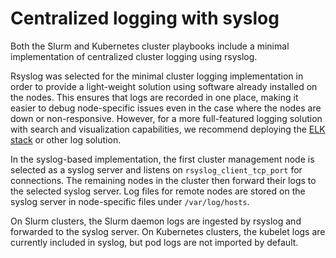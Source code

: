 Centralized logging with syslog
===============================

Both the Slurm and Kubernetes cluster playbooks include a minimal implementation of centralized cluster logging using rsyslog.

Rsyslog was selected for the minimal cluster logging implementation in order to provide a light-weight solution using software already installed on the nodes.
This ensures that logs are recorded in one place, making it easier to debug node-specific issues even in the case where the nodes are down or non-responsive.
However, for a more full-featured logging solution with search and visualization capabilities, we recommend deploying the [ELK stack](../k8s-cluster/logging.md) or other log solution.

In the syslog-based implementation, the first cluster management node is selected as a syslog server and listens on `rsyslog_client_tcp_port` for connections.
The remaining nodes in the cluster then forward their logs to the selected syslog server.
Log files for remote nodes are stored on the syslog server in node-specific files under `/var/log/hosts`.

On Slurm clusters, the Slurm daemon logs are ingested by rsyslog and forwarded to the syslog server.
On Kubernetes clusters, the kubelet logs are currently included in syslog, but pod logs are not imported by default.

